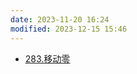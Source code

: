 ```yaml
---
date: 2023-11-20 16:24
modified: 2023-12-15 15:46
---
```

- [283.移动零](https://leetcode.cn/problems/move-zeroes/)
